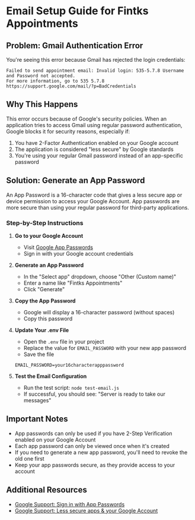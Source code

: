 # Email Setup Guide for Fintks Appointments

## Problem: Gmail Authentication Error

You're seeing this error because Gmail has rejected the login credentials:

```
Failed to send appointment email: Invalid login: 535-5.7.8 Username and Password not accepted.
For more information, go to 535 5.7.8 https://support.google.com/mail/?p=BadCredentials
```

## Why This Happens

This error occurs because of Google's security policies. When an application tries to access Gmail using regular password authentication, Google blocks it for security reasons, especially if:

1. You have 2-Factor Authentication enabled on your Google account
2. The application is considered "less secure" by Google standards
3. You're using your regular Gmail password instead of an app-specific password

## Solution: Generate an App Password

An App Password is a 16-character code that gives a less secure app or device permission to access your Google Account. App passwords are more secure than using your regular password for third-party applications.

### Step-by-Step Instructions

1. **Go to your Google Account**
   - Visit [Google App Passwords](https://myaccount.google.com/apppasswords)
   - Sign in with your Google account credentials

2. **Generate an App Password**
   - In the "Select app" dropdown, choose "Other (Custom name)"
   - Enter a name like "Fintks Appointments"
   - Click "Generate"

3. **Copy the App Password**
   - Google will display a 16-character password (without spaces)
   - Copy this password

4. **Update Your .env File**
   - Open the `.env` file in your project
   - Replace the value for `EMAIL_PASSWORD` with your new app password
   - Save the file

   ```
   EMAIL_PASSWORD=your16characterapppassword
   ```

5. **Test the Email Configuration**
   - Run the test script: `node test-email.js`
   - If successful, you should see: "Server is ready to take our messages"

## Important Notes

- App passwords can only be used if you have 2-Step Verification enabled on your Google Account
- Each app password can only be viewed once when it's created
- If you need to generate a new app password, you'll need to revoke the old one first
- Keep your app passwords secure, as they provide access to your account

## Additional Resources

- [Google Support: Sign in with App Passwords](https://support.google.com/accounts/answer/185833)
- [Google Support: Less secure apps & your Google Account](https://support.google.com/accounts/answer/6010255)